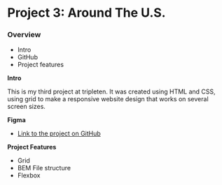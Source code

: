 # Project 3: Around The U.S.

### Overview

- Intro
- GitHub
- Project features

**Intro**

This is my third project at tripleten. It was created using HTML and CSS, using grid to make a responsive website design that works on several screen sizes.

**Figma**

- [Link to the project on GitHub](https://www.figma.com/file/ii4xxsJ0ghevUOcssTlHZv/Sprint-3%3A-Around-the-US?node-id=0%3A1)

**Project Features**

- Grid
- BEM File structure
- Flexbox
